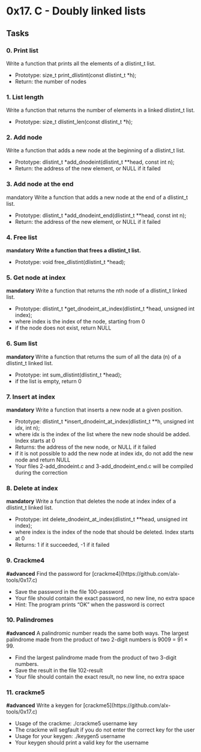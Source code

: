 <h1> 0x17. C - Doubly linked lists </h1>

<h2> Tasks</h2>
<h3>0. Print list</h3>
Write a function that prints all the elements of a dlistint_t list.
<ul>
  <li>Prototype: size_t print_dlistint(const dlistint_t *h);</li>
  <li>Return: the number of nodes</li>
</ul>

<h3>1. List length </h3>
Write a function that returns the number of elements in a linked dlistint_t list.
<ul>
  <li>Prototype: size_t dlistint_len(const dlistint_t *h);</li>
</ul>
<h3>2. Add node</h3>
Write a function that adds a new node at the beginning of a dlistint_t list.
<ul>
  <li>Prototype: dlistint_t *add_dnodeint(dlistint_t **head, const int n);</li>
  <li>Return: the address of the new element, or NULL if it failed</li>
</ul>
<h3>3. Add node at the end</h3>
mandatory
Write a function that adds a new node at the end of a dlistint_t list.
<ul>
  <li>Prototype: dlistint_t *add_dnodeint_end(dlistint_t **head, const int n);</li>
  <li>Return: the address of the new element, or NULL if it failed </li>
</ul>
  
<h3><b>4. Free list</b></h3>
<b>mandatory</b>
<b>Write a function that frees a dlistint_t list.</b>
<ul>
<li>Prototype: void free_dlistint(dlistint_t *head);</li>
</ul>
  <h3><b>5. Get node at index </b></h3>
<b>mandatory</b>
Write a function that returns the nth node of a dlistint_t linked list.
<ul>
<li>Prototype: dlistint_t *get_dnodeint_at_index(dlistint_t *head, unsigned int index);</li>
<li>where index is the index of the node, starting from 0</li>
<li>if the node does not exist, return NULL</li>
</ul>

<h3>6. Sum list</h3>
<b>mandatory </b>
Write a function that returns the sum of all the data (n) of a dlistint_t linked list.
<ul>
<li>Prototype: int sum_dlistint(dlistint_t *head); </li>
<li>if the list is empty, return 0</li>
</ul>

<h3><b>7. Insert at index</b></h3>
<b>mandatory</b>
Write a function that inserts a new node at a given position.
<ul>
<li>Prototype: dlistint_t *insert_dnodeint_at_index(dlistint_t **h, unsigned int idx, int n);</li>
<li>where idx is the index of the list where the new node should be added. Index starts at 0 </li>
<li>Returns: the address of the new node, or NULL if it failed</li>
<li>if it is not possible to add the new node at index idx, do not add the new node and return NULL</li>
<li>Your files 2-add_dnodeint.c and 3-add_dnodeint_end.c will be compiled during the correction</li>
</ul>

<h3><b>8. Delete at index</b></h3>
<b>mandatory</b>
Write a function that deletes the node at index index of a dlistint_t linked list.
<ul>
<li>Prototype: int delete_dnodeint_at_index(dlistint_t **head, unsigned int index);</li>
<li>where index is the index of the node that should be deleted. Index starts at 0</li>
<li>Returns: 1 if it succeeded, -1 if it failed</li>
</ul>

<h3><b>9. Crackme4</b></h3>
<b>#advanced</b>
Find the password for [crackme4](https://github.com/alx-tools/0x17.c)
<ul>
<li>Save the password in the file 100-password </li>
<li>Your file should contain the exact password, no new line, no extra space</li>
<li>Hint: The program prints “OK” when the password is correct</li>
</ul>

<h3><b>10. Palindromes</b></h3>
<b>#advanced</b>
A palindromic number reads the same both ways. The largest palindrome made from the product of two 2-digit numbers is 9009 = 91 × 99.
<ul>
<li>Find the largest palindrome made from the product of two 3-digit numbers.</li>
<li>Save the result in the file 102-result</li>
<li>Your file should contain the exact result, no new line, no extra space</li>
</ul>
<h3><b>11. crackme5 </b></h3>
<b>#advanced</b>
Write a keygen for [crackme5](https://github.com/alx-tools/0x17.c)
<ul>
<li>Usage of the crackme: ./crackme5 username key </li>
<li>The crackme will segfault if you do not enter the correct key for the user</li>
<li>Usage for your keygen: ./keygen5 username </li>
<li>Your keygen should print a valid key for the username</li>
</ul>

